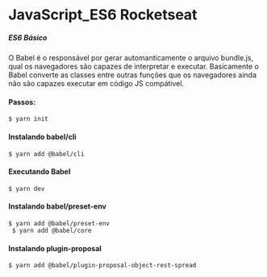 # JavaScript_ES6 Rocketseat
##### ES6 Básico</br>
O Babel é o responsável por gerar automanticamente o arquivo bundle.js, qual os navegadores são capazes de interpretar e executar.
Basicamente o Babel converte as classes entre outras funções que os navegadores ainda não são capazes executar em código JS compátivel.

#### Passos:
``$ yarn init``

#### Instalando babel/cli
``$ yarn add @babel/cli``

#### Executando Babel
``$ yarn dev``

#### Instalando babel/preset-env
``$ yarn add @babel/preset-env``</br>``
$ yarn add @babel/core``

#### Instalando plugin-proposal
``$ yarn add @babel/plugin-proposal-object-rest-spread``


